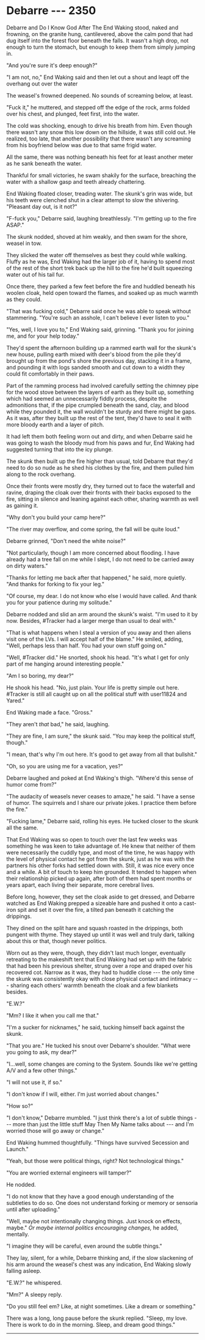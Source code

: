 # Debarre --- 2350

Debarre and Do I Know God After The End Waking stood, naked and frowning, on the granite hung, cantilevered, above the calm pond that had dug itself into the forest floor beneath the falls. It wasn't a high drop, not enough to turn the stomach, but enough to keep them from simply jumping in.

"And you're sure it's deep enough?"

"I am not, no," End Waking said and then let out a shout and leapt off the overhang out over the water

The weasel's frowned deepened. No sounds of screaming below, at least.

"Fuck it," he muttered, and stepped off the edge of the rock, arms folded over his chest, and plunged, feet first, into the water.

The cold was shocking, enough to drive his breath from him. Even though there wasn't any snow this low down on the hillside, it was still cold out. He realized, too late, that another possibility that there wasn't any screaming from his boyfriend below was due to that same frigid water.

All the same, there was nothing beneath his feet for at least another meter as he sank beneath the water.

Thankful for small victories, he swam shakily for the surface, breaching the water with a shallow gasp and teeth already chattering.

End Waking floated closer, treading water. The skunk's grin was wide, but his teeth were clenched shut in a clear attempt to slow the shivering. "Pleasant day out, is it not?"

"F-fuck you," Debarre said, laughing breathlessly. "I'm getting up to the fire ASAP."

The skunk nodded, shoved at him weakly, and then swam for the shore, weasel in tow.

They slicked the water off themselves as best they could while walking. Fluffy as he was, End Waking had the larger job of it, having to spend most of the rest of the short trek back up the hill to the fire he'd built squeezing water out of his tail fur.

Once there, they parked a few feet before the fire and huddled beneath his woolen cloak, held open toward the flames, and soaked up as much warmth as they could.

"That was fucking cold," Debarre said once he was able to speak without stammering. "You're such an asshole, I can't believe I ever listen to you."

"Yes, well, I love you to," End Waking said, grinning. "Thank you for joining me, and for your help today."

They'd spent the afternoon building up a rammed earth wall for the skunk's new house, pulling earth mixed with deer's blood from the pile they'd brought up from the pond's shore the previous day, stacking it in a frame, and pounding it with logs sanded smooth and cut down to a width they could fit comfortably in their paws.

Part of the ramming process had involved carefully setting the chimney pipe for the wood stove between the layers of earth as they built up, something which had seemed an unnecessarily fiddly process, despite the admonitions that, if the pipe crumpled beneath the sand, clay, and blood while they pounded it, the wall wouldn't be sturdy and there might be gaps. As it was, after they built up the rest of the tent, they'd have to seal it with more bloody earth and a layer of pitch.

It had left them both feeling worn out and dirty, and when Debarre said he was going to wash the bloody mud from his paws and fur, End Waking had suggested turning that into the icy plunge.

The skunk then built up the fire higher than usual, told Debarre that they'd need to do so nude as he shed his clothes by the fire, and them pulled him along to the rock overhang.

Once their fronts were mostly dry, they turned out to face the waterfall and ravine, draping the cloak over their fronts with their backs exposed to the fire, sitting in silence and leaning against each other, sharing warmth as well as gaining it.

"Why don't you build your camp here?"

"The river may overflow, and come spring, the fall will be quite loud."

Debarre grinned, "Don't need the white noise?"

"Not particularly, though I am more concerned about flooding. I have already had a tree fall on me while I slept, I do not need to be carried away on dirty waters."

"Thanks for letting me back after that happened," he said, more quietly. "And thanks for forking to fix your leg."

"Of course, my dear. I do not know who else I would have called. And thank you for your patience during my solitude."

Debarre nodded and slid an arm around the skunk's waist. "I'm used to it by now. Besides, #Tracker had a larger merge than usual to deal with."

"That is what happens when I steal a version of you away and then aliens visit one of the LVs. I will accept half of the blame." He smiled, adding, "Well, perhaps less than half. You had your own stuff going on."

"Well, #Tracker did." He snorted, shook his head. "It's what I get for only part of me hanging around interesting people."

"Am I so boring, my dear?"

He shook his head. "No, just plain. Your life is pretty simple out here. #Tracker is still all caught up on all the political stuff with user11824 and Yared."

End Waking made a face. "Gross."

"They aren't *that* bad," he said, laughing.

"They are fine, I am sure," the skunk said. "You may keep the political stuff, though."

"I mean, that's why I'm out here. It's good to get away from all that bullshit."

"Oh, so you are using me for a vacation, yes?"

Debarre laughed and poked at End Waking's thigh. "Where'd this sense of humor come from?"

"The audacity of weasels never ceases to amaze," he said. "I have a sense of humor. The squirrels and I share our private jokes. I practice them before the fire."

"Fucking lame," Debarre said, rolling his eyes. He tucked closer to the skunk all the same.

That End Waking was so open to touch over the last few weeks was something he was keen to take advantage of. He knew that neither of them were necessarily the cuddly type, and most of the time, he was happy with the level of physical contact he got from the skunk, just as he was with the partners his other forks had settled down with. Still, it was nice every once and a while. A bit of touch to keep him grounded. It tended to happen when their relationship picked up again, after both of them had spent months or years apart, each living their separate, more cerebral lives.

Before long, however, they set the cloak aside to get dressed, and Debarre watched as End Waking prepped a sizeable hare and pushed it onto a cast-iron spit and set it over the fire, a tilted pan beneath it catching the drippings.

They dined on the split hare and squash roasted in the drippings, both pungent with thyme. They stayed up until it was well and truly dark, talking about this or that, though never politics.

Worn out as they were, though, they didn't last much longer, eventually retreating to the makeshift tent that End Waking had set up with the fabric that had been his previous shelter, strung over a rope and draped over his recovered cot. Narrow as it was, they had to huddle close --- the only time the skunk was consistently okay with close physical contact and intimacy --- sharing each others' warmth beneath the cloak and a few blankets besides.

"E.W.?"

"Mm? I like it when you call me that."

"I'm a sucker for nicknames," he said, tucking himself back against the skunk.

"That you are." He tucked his snout over Debarre's shoulder. "What were you going to ask, my dear?"

"I...well, some changes are coming to the System. Sounds like we're getting A/V and a few other things."

"I will not use it, if so."

"I don't know if I will, either. I'm just worried about changes."

"How so?"

"I don't know," Debarre mumbled. "I just think there's a lot of subtle things --- more than just the little stuff May Then My Name talks about --- and I'm worried those will go away or change."

End Waking hummed thoughtfully. "Things have survived Secession and Launch."

"Yeah, but those were political things, right? Not technological things."

"You are worried external engineers will tamper?"

He nodded.

"I do not know that they have a good enough understanding of the subtleties to do so. One does not understand forking or memory or sensoria until after uploading."

"Well, maybe not intentionally changing things. Just knock on effects, maybe." *Or maybe internal politics encouraging changes,* he added, mentally.

"I imagine they will be careful, even around the subtle things."

They lay, silent, for a while, Debarre thinking and, if the slow slackening of his arm around the weasel's chest was any indication, End Waking slowly falling asleep.

"E.W.?" he whispered.

"Mm?" A sleepy reply.

"Do you still feel em? Like, at night sometimes. Like a dream or something."

There was a long, long pause before the skunk replied. "Sleep, my love. There is work to do in the morning. Sleep, and dream good things."

-----
